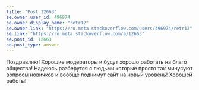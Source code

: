 ```yaml
---
title: "Post 12663"
se.owner.user_id: 496974
se.owner.display_name: "retr12"
se.owner.link: "https://ru.meta.stackoverflow.com/users/496974/retr12"
se.link: "https://ru.meta.stackoverflow.com/a/12663"
se.post_id: 12663
se.post_type: answer
---
```

<p>Поздравляю! Хорошие модераторы и будут хорошо работать на благо общества! Надеюсь разберутся с людьми которые просто так минусуют вопросы новичков и вообще поднимут сайт на новый уровень! Хорошей работы!</p>
